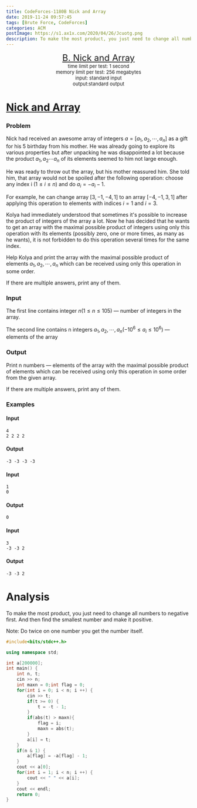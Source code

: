 ```yaml
---
title: CodeForces-1180B Nick and Array
date: 2019-11-24 09:57:45
tags: [Brute Force, CodeForces]
categories: ACM
postImage: https://s1.ax1x.com/2020/04/26/Jcuotg.png
description: To make the most product, you just need to change all numbers to negative first. And then find the smallest number and make it positive.
---
```


<center style="line-height=20px;">
        <font size="5">
            <a target="_blank" rel="noopener" href="https://codeforces.com/contest/1180/problem/B" one-link-mark="yes">B. Nick and Array</a><br>
        </font>
        <font size="2">
            time limit per test: 1 second <br>
            memory limit per test: 256 megabytes<br>
            input: standard input<br>
            output:standard output<br>
        </font>
    </center>

# [Nick and Array](http://codeforces.com/problemset/problem/1180/B)

### Problem

Nick had received an awesome array of integers $a=[a_1,a_2, \cdots ,a_n]$ as a gift for his 5 birthday from his mother. He was already going to explore its various properties but after unpacking he was disappointed a lot because the product $a_1,a_2 \cdots a_n$ of its elements seemed to him not large enough.

He was ready to throw out the array, but his mother reassured him. She told him, that array would not be spoiled after the following operation: choose any index i ($1≤i≤n$) and do $a_i=−a_i−1$.

For example, he can change array $[3,−1,−4,1]$ to an array $[−4,−1,3,1]$ after applying this operation to elements with indices $i=1$ and $i=3$.

Kolya had immediately understood that sometimes it's possible to increase the product of integers of the array a lot. Now he has decided that he wants to get an array with the maximal possible product of integers using only this operation with its elements (possibly zero, one or more times, as many as he wants), it is not forbidden to do this operation several times for the same index.

Help Kolya and print the array with the maximal possible product of elements $a_1,a_2, \cdots, a_n$ which can be received using only this operation in some order.

If there are multiple answers, print any of them.

### Input

The first line contains integer $n (1≤n≤105)$ — number of integers in the array.

The second line contains n integers $a_1,a_2,\cdots,a_n(−10^6≤a_i≤10^6)$ — elements of the array

### Output

Print n numbers — elements of the array with the maximal possible product of elements which can be received using only this operation in some order from the given array.

If there are multiple answers, print any of them.

### Examples

#### Input

```
4
2 2 2 2
```

#### Output

```
-3 -3 -3 -3 
```

#### Input

```
1
0
```

#### Output

```
0 
```

#### Input

```
3
-3 -3 2
```

#### Output

```
-3 -3 2 
```

# Analysis

To make the most product, you just need to change all numbers to negative first. And then find the smallest number and make it positive.

Note: Do twice on one number you get the number itself.

```c++
#include<bits/stdc++.h>

using namespace std;

int a[200000];
int main() {
	int n, t;
	cin >> n;
	int maxn = 0;int flag = 0;
	for(int i = 0; i < n; i ++) {
		cin >> t;
		if(t >= 0) {
			t = -t - 1;
		}
		if(abs(t) > maxn){
			flag = i;
			maxn = abs(t);
		} 
		a[i] = t;
	}
	if(n & 1) {
		a[flag] = -a[flag] - 1;
	}
	cout << a[0];
	for(int i = 1; i < n; i ++) {
		cout << " " << a[i];
	}
	cout << endl;
	return 0;
}
```